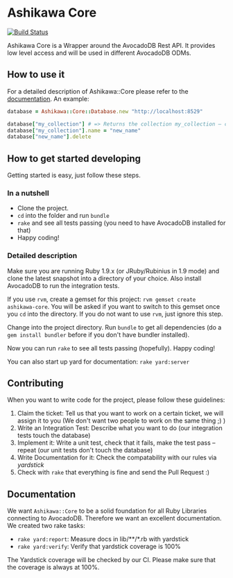 # Ashikawa Core

[![Build Status](https://secure.travis-ci.org/triAGENS/ashikawa-core.png?branch=master)](http://travis-ci.org/triAGENS/ashikawa-core)

Ashikawa Core is a Wrapper around the AvocadoDB Rest API. It provides low level access and will be used in different AvocadoDB ODMs.

## How to use it

For a detailed description of Ashikawa::Core please refer to the [documentation](http://rdoc.info/github/triAGENS/ashikawa-core/master/frames). An example:

```ruby
database = Ashikawa::Core::Database.new "http://localhost:8529"

database["my_collection"] # => Returns the collection my_collection – creates it, if it doesn't exist
database["my_collection"].name = "new_name"
database["new_name"].delete
```

## How to get started developing

Getting started is easy, just follow these steps.

### In a nutshell

* Clone the project.
* `cd` into the folder and run `bundle` 
* `rake` and see all tests passing (you need to have AvocadoDB installed for that)
* Happy coding!

### Detailed description

Make sure you are running Ruby 1.9.x (or JRuby/Rubinius in 1.9 mode) and clone the latest snapshot into a directory of your choice. Also install AvocadoDB to run the integration tests.

If you use `rvm`, create a gemset for this project: `rvm gemset create ashikawa-core`. You will be asked if you want to switch to this gemset once you `cd` into the directory. If you do not want to use `rvm`, just ignore this step.

Change into the project directory. Run `bundle` to get all dependencies (do a `gem install bundler` before if you don't have bundler installed).

Now you can run `rake` to see all tests passing (hopefully). Happy coding!

You can also start up yard for documentation: `rake yard:server`

## Contributing

When you want to write code for the project, please follow these guidelines:

1. Claim the ticket: Tell us that you want to work on a certain ticket, we will assign it to you (We don't want two people to work on the same thing ;) )
2. Write an Integration Test: Describe what you want to do (our integration tests touch the database)
3. Implement it: Write a unit test, check that it fails, make the test pass – repeat (our unit tests don't touch the database)
4. Write Documentation for it: Check the compatability with our rules via *yardstick*
5. Check with `rake` that everything is fine and send the Pull Request :)

## Documentation

We want `Ashikawa::Core` to be a solid foundation for all Ruby Libraries connecting to AvocadoDB. Therefore we want an excellent documentation. We created two rake tasks:

* `rake yard:report`: Measure docs in lib/**/*.rb with yardstick
* `rake yard:verify`: Verify that yardstick coverage is 100%

The Yardstick coverage will be checked by our CI. Please make sure that the coverage is always at 100%.